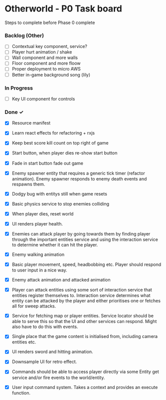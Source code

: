 # Otherworld - P0 Task board

Steps to complete before Phase 0 complete

### Backlog (Other)

- [ ] Contextual key component, service?  
- [ ] Player hurt animation / shake  
- [ ] Wall component and more walls  
- [ ] Floor component and more floow  
- [ ] Proper deployment to micro AWS  
- [ ] Better in-game background song (lily)  

### In Progress

- [ ] Key UI component for controls  

### Done ✓

- [x] Resource manifest  
- [x] Learn react effects for refactoring + rxjs  
- [x] Keep best score kill count on top right of game  
- [x] Start button, when player dies re-show start button  
- [x] Fade in start button fade out game  
- [x] Enemy spawner entity that requires a generic tick timer (refactor animation). Enemy spawner responds to enemy death events and respawns them.  
- [x] Dodgy bug with entitys still when game resets  
- [x] Basic physics service to stop enemies colliding  
- [x] When player dies, reset world  
- [x] UI renders player health.  
- [x] Enemies can attack player by going towards them by finding player through the important entities service and using the interaction service to determine whether it can hit the player.  
- [x] Enemy walking animation  
- [x] Basic player movement, speed, headbobbing etc. Player should respond to user input in a nice way.  
- [x] Enemy attack animation and attacked animation  
- [x] Player can attack entities using some sort of interaction service that entities register themselves to. Interaction service determines what entity can be attacked by the player and either prioritises one or fetches all for sweep attacks.  
- [x] Service for fetching map or player entities. Service locator should be able to serve this so that the UI and other services can respond. Might also have to do this with events.  
- [x] Single place that the game content is initialised from, including camera entities etc.  
- [x] UI renders sword and hitting animation.  
- [x] Downsample UI for retro effect.  
- [x] Commands should be able to access player directly via some Entity get service and/or fire events to the world/entity.  
- [x] User input command system. Takes a context and provides an execute function.  


